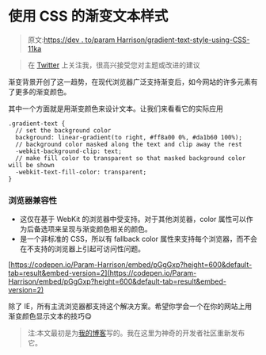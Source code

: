 # 使用 CSS 的渐变文本样式

> 原文:[https://dev . to/param Harrison/gradient-text-style-using-CSS-11ka](https://dev.to/paramharrison/gradient-text-style-using-css-11ka)

> 在 [Twitter](https://twitter.com/learnwithparam) 上关注我，很高兴接受您对主题或改进的建议

渐变背景开创了这一趋势，在现代浏览器广泛支持渐变后，如今网站的许多元素有了更多的渐变颜色。

其中一个方面就是用渐变颜色来设计文本。让我们来看看它的实际应用

```
.gradient-text {
  // set the background color
  background: linear-gradient(to right, #ff8a00 0%, #da1b60 100%);
  // background color masked along the text and clip away the rest
  -webkit-background-clip: text;
  // make fill color to transparent so that masked background color will be shown
  -webkit-text-fill-color: transparent;
} 
```

### [](#browser-compatibility)浏览器兼容性

*   这仅在基于 WebKit 的浏览器中受支持。对于其他浏览器，color 属性可以作为后备选项来呈现与渐变颜色相关的颜色。
*   是一个非标准的 CSS，所以有 fallback color 属性来支持每个浏览器，而不会在不支持的浏览器上引起可访问性问题。

[https://codepen.io/Param-Harrison/embed/pGgGxp?height=600&default-tab=result&embed-version=2](https://codepen.io/Param-Harrison/embed/pGgGxp?height=600&default-tab=result&embed-version=2)

除了 IE，所有主流浏览器都支持这个解决方案。希望你学会一个在你的网站上用渐变颜色显示文本的技巧😋

> 注:本文最初是为[我的博客](https://learnwithparam.com/blog/gradient-text-in-css/)写的。我在这里为神奇的开发者社区重新发布它。